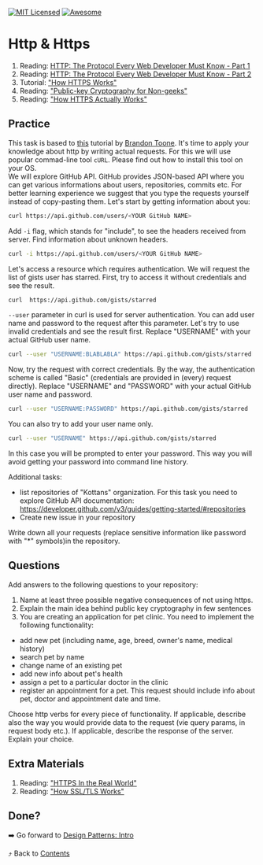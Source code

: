 [![MIT Licensed][icon-mit]][license]
[![Awesome][icon-awesome]][awesome]
&nbsp;&nbsp;&nbsp;&nbsp;&nbsp;&nbsp;

# Http & Https


1. Reading: [HTTP: The Protocol Every Web Developer Must Know - Part 1](https://code.tutsplus.com/tutorials/http-the-protocol-every-web-developer-must-know-part-1--net-31177)
1. Reading: [HTTP: The Protocol Every Web Developer Must Know - Part 2](https://code.tutsplus.com/tutorials/http-the-protocol-every-web-developer-must-know-part-2--net-31155)
1. Tutorial: ["How HTTPS Works"](https://howhttps.works/)
1. Reading: ["Public-key Cryptography for Non-geeks"](https://blog.vrypan.net/2013/08/28/public-key-cryptography-for-non-geeks/)
1. Reading: ["How HTTPS Actually Works"](https://robertheaton.com/2014/03/27/how-does-https-actually-work/)


## Practice

This task is based to [this](https://gist.github.com/btoone/2288960) tutorial by [Brandon Toone](https://github.com/btoone).
It's time to apply your knowledge about http by writing actual requests. For this we will use popular commad-line tool `cURL`. Please find out how to install this tool on your OS.  
We will explore GitHub API. GitHub provides JSON-based API where you can get various informations about users, repositories, commits etc.
For better learning experience we suggest that you type the requests yourself instead of copy-pasting them.
Let's start by getting information about you:

```bash
curl https://api.github.com/users/<YOUR GitHub NAME>
```

Add `-i` flag, which stands for "include", to see the headers received from server. Find information about unknown headers.

```bash
curl -i https://api.github.com/users/<YOUR GitHub NAME>
```

Let's access a resource which requires authentication. We will request the list of gists user has starred. First, try to access it without credentials and see the result.
```bash
curl  https://api.github.com/gists/starred
```
 `--user` parameter in curl is used for server authentication. You can add user name and password to the request after this parameter. Let's try to use invalid credentials and see the result first. Replace "USERNAME" with your actual GitHub user name.

```bash
curl --user "USERNAME:BLABLABLA" https://api.github.com/gists/starred
```

Now, try the request with correct credentials. By the way, the authentication scheme is called "Basic" (credentials are provided in (every) request directly). Replace "USERNAME" and "PASSWORD" with your actual GitHub user name and password.

```bash
curl --user "USERNAME:PASSWORD" https://api.github.com/gists/starred
```

You can also try to add your user name only.
```bash
curl --user "USERNAME" https://api.github.com/gists/starred
```
In this case you will be prompted to enter your password. This way you will avoid getting your password into command line history.

Additional tasks:
- list repositories of "Kottans" organization. For this task you need to explore GitHub API documentation: https://developer.github.com/v3/guides/getting-started/#repositories
- Create new issue in your repository

Write down all your requests (replace sensitive information like password with "*" symbols)in the repository.

## Questions

Add answers to the following questions to your repository:
1. Name at least three possible negative consequences of not using https.
1. Explain the main idea behind public key cryptography in few sentences
1. You are creating an application for pet clinic. You need to implement the following functionality:
- add new pet (including name, age, breed, owner's name, medical history)
- search pet by name
- change name of an existing pet
- add new info about pet's health
- assign a pet to a particular doctor in the clinic
- register an appointment for a pet. This request should include info about pet, doctor and appointment date and time.  

Choose http verbs for every piece of functionality. If applicable, describe also the way you would provide data to the request (vie query params, in request body etc.). If applicable, describe the response of the server. Explain your choice.

## Extra Materials

1. Reading: ["HTTPS In the Real World"](https://robertheaton.com/2018/11/28/https-in-the-real-world/)
1. Reading: ["How SSL/TLS Works"](https://certs.securetrust.com/support/support-how-ssl-works.php)

## Done?

➡️ Go forward to [Design Patterns: Intro](patterns.md)

⤴️ Back to [Contents](../contents.md)

[icon-chat]: https://img.shields.io/badge/chat-on%20telegram-blue.svg
[icon-mit]: https://img.shields.io/badge/license-MIT-blue.svg
[icon-awesome]: https://cdn.rawgit.com/sindresorhus/awesome/d7305f38d29fed78fa85652e3a63e154dd8e8829/media/badge.svg
[license]: https://github.com/Kottans/web/blob/master/LICENSE.md
[awesome]: https://github.com/sindresorhus/awesome
